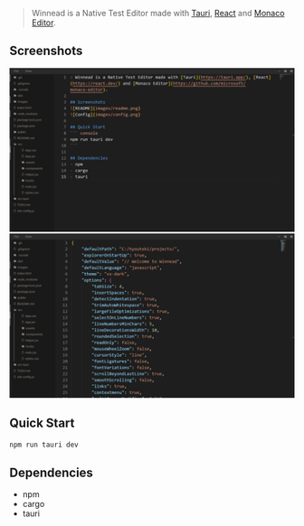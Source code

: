 > Winnead is a Native Test Editor made with [Tauri](https://tauri.app/), [React](https://react.dev/) and [Monaco Editor](https://github.com/microsoft/monaco-editor).

## Screenshots
![README](images/readme.png)
![Config](images/config.png)

## Quick Start
``` console
npm run tauri dev
```

## Dependencies
- npm
- cargo
- tauri
